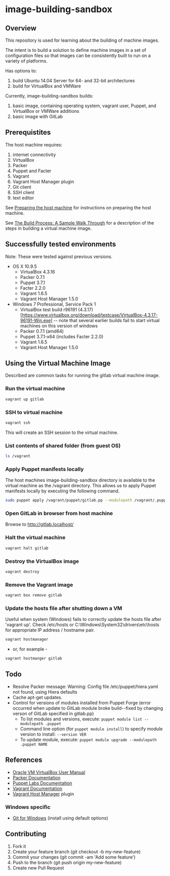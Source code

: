 image-building-sandbox
======================

Overview
--------

This repository is used for learning about the building of machine images.

The intent is to build a solution to define machine images in a set of configuration files so that images can be consistently built to run on a variety of platforms.

Has options to:
  1. build Ubuntu 14.04 Server for 64- and 32-bit architectures
  1. build for VirtualBox and VMWare

Currently, image-building-sandbox builds:
  1. basic image, containing operating system, vagrant user, Puppet, and VirtualBox or VMWare additions
  1. basic image with GitLab

Prerequistites
--------------

The host machine requires:
1. internet connectivity
1. VirtualBox
1. Packer
1. Puppet and Facter
1. Vagrant 
1. Vagrant Host Manager plugin
1. Git client
1. SSH client
1. text editor

See [Preparing the host machine](https://github.com/sutch/image-building-sandbox/wiki/Preparing-the-host-machine) for instructions on preparing the host machine.

See [The Build Process: A Sample Walk Through](/sutch/image-building-sandbox/wiki/The-Build-Process:-A-Sample-Walk-Through) for a description of the steps in building a virtual machine image.

Successfully tested environments
--------------------------------

Note: These were tested against previous versions.

  * OS X 10.9.5
    * VirtualBox 4.3.16
    * Packer 0.7.1
    * Puppet 3.7.1
    * Facter 2.2.0
    * Vagrant 1.6.5
    * Vagrant Host Manager 1.5.0
  * Windows 7 Professional, Service Pack 1
    * VirtualBox test build r96191 (4.3.17) [https://www.virtualbox.org/download/testcase/VirtualBox-4.3.17-96191-Win.exe] -- note that several earlier builds fail to start virtual machines on this version of windows
    * Packer 0.7.1 (amd64)
    * Puppet 3.7.1-x64 (includes Facter 2.2.0)
    * Vagrant 1.6.5
    * Vagrant Host Manager 1.5.0

Using the Virtual Machine Image
-------------------------------

Described are common tasks for running the gitlab virtual machine image.

### Run the virtual machine

```bash
vagrant up gitlab
```

### SSH to virtual machine

```bash
vagrant ssh
```

This will create an SSH session to the virtual machine.

### List contents of shared folder (from guest OS)

```bash
ls /vagrant
```

### Apply Puppet manifests locally

The host machines image-building-sandbox directory is available to the virtual machine as the /vagrant directory. This allows us to apply Puppet manifests locally by executing the following command.

```bash
sudo puppet apply /vagrant/puppet/gitlab.pp --modulepath /vagrant/.puppet
```

### Open GitLab in browser from host machine

Browse to http://gitlab.localhost/

### Halt the virtual machine

```bash
vagrant halt gitlab
```

### Destroy the VirtualBox image

```bash
vagrant destroy
```

### Remove the Vagrant image

```bash
vagrant box remove gitlab
```

### Update the hosts file after shutting down a VM

Useful when system (Windows) fails to correctly update the hosts file after 'vagrant up'.  Check /etc/hosts or C:\Windows\System32\drivers\etc\hosts for appropriate IP address / hostname pair.

```bash
vagrant hostmanager
```
- or, for example -
```bash
vagrant hostmanger gitlab
```

Todo
----

  * Resolve Packer message: Warning: Config file /etc/puppet/hiera.yaml not found, using Hiera defaults
  * Cache apt-get updates.
  * Control for versions of modules installed from Puppet Forge (error occurred when update to GitLab module broke build--fixed by changing verson of GitLab specified in gitlab.pp)
    * To list modules and versions, execute: `puppet module list --modulepath .puppet`
    * Command line option (for `puppet module install`) to specify module version to install: `--version VER`
    * To update module, execute: `puppet module upgrade --modulepath .puppet NAME`

References
----------

  * [Oracle VM VirtualBox User Manual](https://www.virtualbox.org/manual/UserManual.html)
  * [Packer Documentation](http://www.packer.io/docs)
  * [Puppet Labs Documentation](https://docs.puppetlabs.com/)
  * [Vagrant Documentation](https://docs.vagrantup.com/v2/)
  * [Vagrant Host Manager](https://github.com/smdahlen/vagrant-hostmanager) plugin

### Windows specific
  * [Git for Windows](http://msysgit.github.io/) (install using default options)

Contributing
------------

  1. Fork it
  1. Create your feature branch (git checkout -b my-new-feature)
  1. Commit your changes (git commit -am 'Add some feature')
  1. Push to the branch (git push origin my-new-feature)
  1. Create new Pull Request
